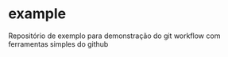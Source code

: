 # example
Repositório de exemplo para demonstração do git workflow com ferramentas simples do github